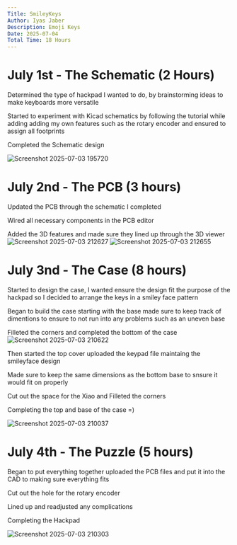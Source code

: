 ```yaml
---
Title: SmileyKeys
Author: Iyas Jaber
Description: Emoji Keys
Date: 2025-07-04
Total Time: 18 Hours
---
```


# July 1st - The Schematic (2 Hours)
Determined the type of hackpad I wanted to do, by brainstorming ideas to make keyboards more versatile 

Started to experiment with Kicad schematics by following the tutorial while adding adding my own features such as the rotary encoder and ensured to assign all footprints

Completed the Schematic design

![Screenshot 2025-07-03 195720](https://github.com/user-attachments/assets/bde6af98-7d4b-449a-b34f-6e32a73ab82a)
# July 2nd - The PCB (3 hours) 
Updated the PCB through the schematic I completed 

Wired all necessary components in the PCB editor

Added the 3D features and made sure they lined up through the 3D viewer
![Screenshot 2025-07-03 212627](https://github.com/user-attachments/assets/fa95a70f-d9fa-48ab-9073-3e6a3531bfa2)
![Screenshot 2025-07-03 212655](https://github.com/user-attachments/assets/5a44cf23-d245-4dc3-ab42-957f5650b046)
# July 3nd - The Case (8 hours)
Started to design the case, I wanted ensure the design fit the purpose of the hackpad so I decided to arrange the keys in a smiley face pattern

Began to build the case starting with the base made sure to keep track of dimentions to ensure to not run into any problems such as an uneven base

Filleted the corners and completed the bottom of the case
![Screenshot 2025-07-03 210622](https://github.com/user-attachments/assets/932a40d3-da6b-418a-a4ba-05ea69364530)

Then started the top cover uploaded the keypad file maintaing the smileyface design

Made sure to keep the same dimensions as the bottom base to snsure it would fit on properly

Cut out the space for the Xiao and Filleted the corners

Completing the top and base of the case =)

![Screenshot 2025-07-03 210037](https://github.com/user-attachments/assets/aeace43b-02c2-417d-97ca-8566f4df4802)

# July 4th - The Puzzle (5 hours)
Began to put everything together uploaded the PCB files and put it into the CAD to making sure everything fits

Cut out the hole for the rotary encoder

Lined up and readjusted any complications

Completing the Hackpad

![Screenshot 2025-07-03 210303](https://github.com/user-attachments/assets/56ee5cd5-52dd-448e-b956-7274ea35c6ad)

